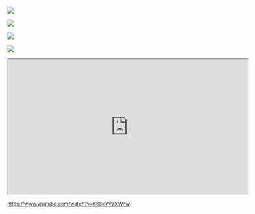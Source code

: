 <img src="https://icompile.eladkarako.com/_uploads/purim_at_outbrain_2108.jpg" /><br/>

<img src="https://icompile.eladkarako.com/_uploads/purim_at_outbrain_2127.jpg" /><br/>

<img src="https://icompile.eladkarako.com/_uploads/purim_at_outbrain_2131.jpg" /><br/>

<img src="https://icompile.eladkarako.com/_uploads/purim_at_outbrain_2139.jpg" /><br/>


<iframe width="560" height="315" src="https://www.youtube-nocookie.com/embed/668xYVzXWnw" frameborder="1" allow="accelerometer; autoplay; encrypted-media; gyroscope; picture-in-picture" allowfullscreen></iframe><br/>

<sub><a href="https://www.youtube.com/watch?v=668xYVzXWnw">https://www.youtube.com/watch?v=668xYVzXWnw</a></sub>
